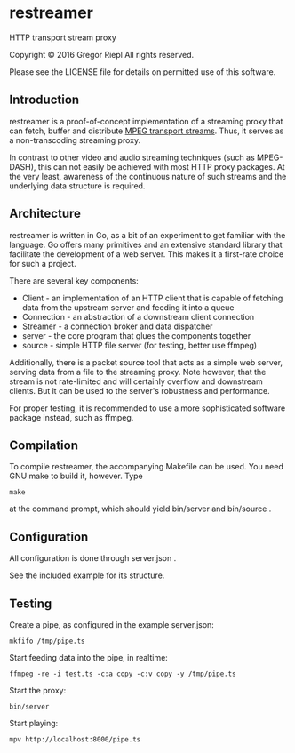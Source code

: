 restreamer
==========

HTTP transport stream proxy

Copyright © 2016 Gregor Riepl
All rights reserved.

Please see the LICENSE file for details on permitted use of this software.


Introduction
------------

restreamer is a proof-of-concept implementation of a streaming proxy
that can fetch, buffer and distribute [MPEG transport streams](https://en.wikipedia.org/wiki/MPEG-TS).
Thus, it serves as a non-transcoding streaming proxy.

In contrast to other video and audio streaming techniques (such as MPEG-DASH),
this can not easily be achieved with most HTTP proxy packages.
At the very least, awareness of the continuous nature of such streams
and the underlying data structure is required.


Architecture
------------

restreamer is written in Go, as a bit of an experiment to get familiar with
the language. Go offers many primitives and an extensive standard library
that facilitate the development of a web server. This makes it a first-rate
choice for such a project.

There are several key components:
* Client - an implementation of an HTTP client that is capable
  of fetching data from the upstream server and feeding it into a queue
* Connection - an abstraction of a downstream client connection
* Streamer - a connection broker and data dispatcher
* server - the core program that glues the components together
* source - simple HTTP file server (for testing, better use ffmpeg)

Additionally, there is a packet source tool that acts as a simple
web server, serving data from a file to the streaming proxy.
Note however, that the stream is not rate-limited and will certainly
overflow and downstream clients. But it can be used to the server's
robustness and performance.

For proper testing, it is recommended to use a more sophisticated
software package instead, such as ffmpeg.


Compilation
-----------

To compile restreamer, the accompanying Makefile can be used.
You need GNU make to build it, however.
Type
```
make
```
at the command prompt, which should yield bin/server and bin/source .


Configuration
-------------

All configuration is done through server.json .

See the included example for its structure.


Testing
-------

Create a pipe, as configured in the example server.json:
```
mkfifo /tmp/pipe.ts
```
Start feeding data into the pipe, in realtime:
```
ffmpeg -re -i test.ts -c:a copy -c:v copy -y /tmp/pipe.ts
```
Start the proxy:
```
bin/server
```
Start playing:
```
mpv http://localhost:8000/pipe.ts
```
